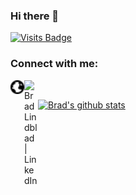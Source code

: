 ### Hi there 👋

[![Visits Badge](https://badges.pufler.dev/visits/bradlindblad/bradlindblad)](https://badges.pufler.dev)


### Connect with me:

[<img align="left" alt="technistema.com" width="22px" src="https://raw.githubusercontent.com/iconic/open-iconic/master/svg/globe.svg" />][website]
[<img align="left" alt="Brad Lindblad | LinkedIn" width="22px" src="https://cdn.jsdelivr.net/npm/simple-icons@v3/icons/linkedin.svg" />][linkedin]

<br>

<!--
**bradlindblad/bradlindblad** is a ✨ _special_ ✨ repository because its `README.md` (this file) appears on your GitHub profile.

Here are some ideas to get you started:

- 🔭 I’m currently working on ...
- 🌱 I’m currently learning ...
- 👯 I’m looking to collaborate on ...
- 🤔 I’m looking for help with ...
- 💬 Ask me about ...
- 📫 How to reach me: ...
- 😄 Pronouns: ...
- ⚡ Fun fact: ...
-->

[![Brad's github stats](https://github-readme-stats.vercel.app/api?username=bradlindblad)](https://github.com/anuraghazra/github-readme-stats)




[website]: https://technistema.com
[linkedin]: https://www.linkedin.com/in/bradlindblad/
